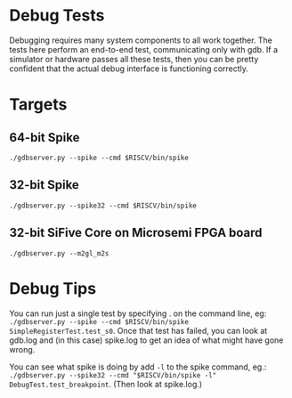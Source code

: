 Debug Tests
===========

Debugging requires many system components to all work together. The tests here
perform an end-to-end test, communicating only with gdb. If a simulator or
hardware passes all these tests, then you can be pretty confident that the
actual debug interface is functioning correctly.

Targets
=======

64-bit Spike
------------

`./gdbserver.py --spike --cmd $RISCV/bin/spike`

32-bit Spike
------------

`./gdbserver.py --spike32 --cmd $RISCV/bin/spike`

32-bit SiFive Core on Microsemi FPGA board
------------------------------------------

`./gdbserver.py --m2gl_m2s`

Debug Tips
==========

You can run just a single test by specifying <class>.<function> on the command
line, eg: `./gdbserver.py --spike --cmd $RISCV/bin/spike
SimpleRegisterTest.test_s0`.
Once that test has failed, you can look at gdb.log and (in this case) spike.log
to get an idea of what might have gone wrong.

You can see what spike is doing by add `-l` to the spike command, eg.:
`./gdbserver.py --spike32 --cmd "$RISCV/bin/spike -l"
DebugTest.test_breakpoint`. (Then look at spike.log.)
